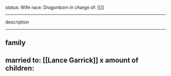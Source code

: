 status: Wife
race: Dragonborn
in charge of: [[]]

---

description

---

## family

married to: [[Lance Garrick]]
x amount of children:
- 